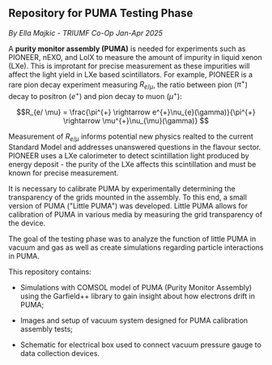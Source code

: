## Repository for PUMA Testing Phase
*By Ella Majkic - TRIUMF Co-Op Jan-Apr 2025*

A **purity monitor assembly (PUMA)** is needed for experiments such as PIONEER, nEXO, and LolX to measure the amount of impurity in liquid xenon (LXe). This is improtant for precise measurement as these impurities will affect the light yield in LXe based scintillators. For example, PIONEER is a rare pion decay experiment measuring $R_{e/ \mu}$, the ratio between pion ($\pi^{+}$) decay to positron ($e^{+}$) and pion decay to muon ($\mu^{+}$):

$$R_{e/ \mu} = \frac{\pi^{+} \rightarrow e^{+}\nu_{e}(\gamma)}{\pi^{+} \rightarrow \mu^{+}\nu_{\mu}(\gamma)} $$

Measurement of $R_{e/ \mu}$ informs potential new physics realted to the current Standard Model and addresses unanswered questions in the flavour sector. PIONEER uses a LXe calorimeter to detect scintillation light produced by energy deposit - the purity of the LXe affects this scintillation and must be known for precise measurement.


It is necessary to calibrate PUMA by experimentally determining the transparency of the grids mounted in the assembly. To this end, a small version of PUMA ("Little PUMA") was developed. Little PUMA allows for calibration of PUMA in various media by measuring the grid transparency of the device. 

The goal of the testing phase was to analyze the function of little PUMA in vacuum and gas as well as create simulations regarding particle interactions in PUMA.

This repository contains:

- Simulations with COMSOL model of PUMA (Purity Monitor Assembly) using the Garfield++ library to gain insight about how electrons drift in PUMA;

- Images and setup of vacuum system designed for PUMA calibration assembly tests;

- Schematic for electrical box used to connect vacuum pressure gauge to data collection devices.
